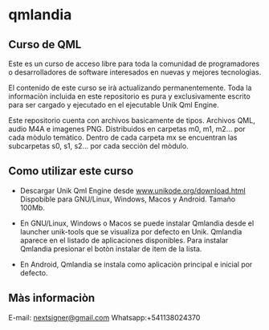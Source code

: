 # qmlandia
## Curso de QML
Este es un curso de acceso libre para toda la comunidad de programadores o desarrolladores de software interesados en nuevas y mejores tecnologìas.

El contenido de este curso se irà actualizando permanentemente. Toda la informaciòn incluida en este repositorio es pura y exclusivamente escrito para ser cargado y ejecutado en el ejecutable Unik Qml Engine.

Este repositorio cuenta con archivos basicamente de tipos. Archivos QML, audio M4A e imagenes PNG. Distribuidos en carpetas m0, m1, m2... por cada mòdulo temàtico. Dentro de cada carpeta mx se encuentran las subcarpetas s0, s1, s2... por cada secciòn del mòdulo.

## Como utilizar este curso

* Descargar Unik Qml Engine desde www.unikode.org/download.html
	Dispobible para GNU/Linux, Windows, Macos y Android. Tamaño 100Mb.
* En GNU/Linux, Windows o Macos se puede instalar Qmlandia desde el launcher unik-tools que se visualiza por defecto en Unik. Qmlandia aparece en el listado de aplicaciones disponibles. Para instalar Qmlandia presionar el botòn instalar de item de la lista.

* En Android, Qmlandia se instala como aplicaciòn principal e inicial por defecto. 

## Màs informaciòn

E-mail: nextsigner@gmail.com
Whatsapp:+541138024370

